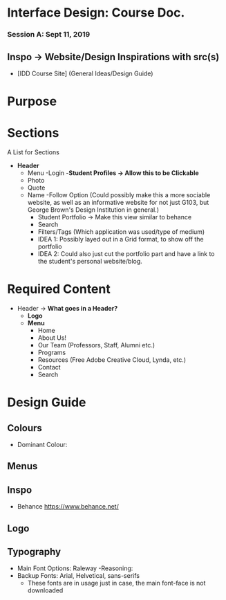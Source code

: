 # Interface Design: Course Doc.

### Session A: Sept 11, 2019
## Inspo -> Website/Design Inspirations with src(s)
- [IDD Course Site] (General Ideas/Design Guide)
# Purpose
 
# Sections
A List for Sections 
- **Header**
  - Menu
  -Login
-**Student Profiles -> Allow this to be Clickable**
  - Photo 
  - Quote 
  - Name
  -Follow Option (Could possibly make this a more sociable website, as well as an informative website for not just G103, but George Brown's Design Institution in general.)
     - Student Portfolio -> Make this view similar to behance
     - Search 
     - Filters/Tags (Which application was used/type of medium)
     - IDEA 1: Possibly layed out in a Grid format, to show off the portfolio
     - IDEA 2: Could also just cut the portfolio part and have a link to the student's personal website/blog.
# Required Content 
- Header -> **What goes in a Header?**
    - **Logo** 
    - **Menu** 
      - Home
      - About Us!
      - Our Team (Professors, Staff, Alumni etc.)
      - Programs
      - Resources (Free Adobe Creative Cloud, Lynda, etc.)
      - Contact
      - Search 
# Design Guide    
## Colours
  - Dominant Colour:    
## Menus
## Inspo
- Behance https://www.behance.net/

  
## Logo

## Typography
- Main Font Options: Raleway 
    -Reasoning:     
- Backup Fonts: Arial, Helvetical, sans-serifs 
    - These fonts are in usage just in case, the main font-face is not downloaded

